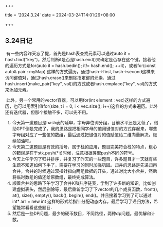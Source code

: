 +++

title = '2024.3.24'
date = 2024-03-24T14:01:26+08:00

+++

## 3.24日记

​		有一些内容昨天忘了提，首先是hash表查找元素可以通过auto it = hash.find("key")，然后判断it是否是hash.end()来确定是否存在这个键。接着他的遍历方式是for(auto it = hash.bedin(); it!= hash.end(); ++it)，或者for(const auto& pair : myMap) 这样的方式遍历，通过hash->first, hash->second这样来访问键值对，通过hash.erase()来删除指定键的元素，通过hash.insert(make_pair("key", val))的方式或者hash.emplace("key", val)的方式来添加元素。

​		此外，另一个常用的vector容器，可以用for(int element : vec)这样的方式遍历，也可以用索引值for(size_t i = 0; i < vec.size(); i++)这样的方式来遍历。此外还有迭代器，但那个接触不多，可以先不用。

1. 今天第一道题目是hash表的延申，字母异位词分组，目前水平还是太低了，借助GPT倒是完成了，我的思路是把相同字母的值用键值对的方式存起来，哪些字母组对应了一些值的数组，最后通过把键值对的值赋值给二维向量解决。继续加油吧。
2. 今天第二道题目是有效的括号，属于栈的应用，题目完美符合栈的特点，粗心的错误是在于stk.push(*it)时候，注意根据类型push不同的符号。
3. 今天上午学习了归并排序，并复习了昨天的一些题目，许多题目才一天就有些生疏不知道如何下手了，需要在学习的同时加强巩固。归并的思路是先递归再合并，合并的时候通过双指针指向两组数据的开头，通过对比大小合并，然后将临时数组的值还给原数组，最终完成算法。
4. 顺着合并的思路下午学习了合并K和升序链表，学到了许多新的知识，比如创建虚拟表头，然后删除等，最后重新学习了下vector的几个成员函数，front(), at(), size(), empty(), back(), begin(), end()。并且接着学习到了可以通过int* arr = new int 这样的形式给指针分配动态内存。最后学习了递归方法，希望能常看看这些题目.
5. 然后是一些DP问题，最少的硬币数目，不同路径，两种dp问题，最优解和计数。